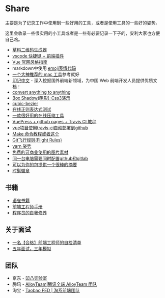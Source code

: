 # Share
主要是为了记录工作中使用到一些好用的工具，或者是使用工具的一些好的姿势。

这里会收录一些很实用的小工具或者是一些有必要记录一下子的，安利大家也方便自己咯。
- [草料二维码生成器](http://cli.im/)
- [vscode 快捷键 + 前端插件](https://zhuanlan.zhihu.com/p/62913725)
- [Vue 官网风格指南](https://cn.vuejs.org/v2/style-guide/)
- markdown中使用 [emoji表情代码](https://www.webfx.com/tools/emoji-cheat-sheet/)
- [一个大神推荐的 mac 工具](https://sourabhbajaj.com/mac-setup/)参考就好
- [印记中文](https://docschina.org/) - 深入挖掘国外前端新领域，为中国 Web 前端开发人员提供优质文档！
- [convert anything to anything](https://cloudconvert.com/)
- [Box Shadow(阴影)-Css3演示](https://www.html.cn/tool/css3Preview/Box-Shadow.html)
- [cubic-bezier](https://cubic-bezier.com/)
- [在线正则表达式测试](http://tool.oschina.net/regex/#)
- [一款很好用的在线压缩工具](https://tinypng.com/)
- [VuePress + github pages + Travis CI 教程](https://www.jianshu.com/p/a7435b8bc8bc)
- [vue项目使用travis-ci自动部署到github](https://blog.csdn.net/qq_31126175/article/details/89353665)
- [Make 命令教程](https://www.kancloud.cn/kancloud/make-command/45596)[或者这个](https://www.kancloud.cn/kancloud/make-command/45596)
- [Git飞行规则(Flight Rules)](https://github.com/k88hudson/git-flight-rules/blob/master/README_zh-CN.md)
- [yarn 姿势](https://yarnpkg.com/lang/zh-hans/docs/cli/)
- [免费的可商业使用的图片素材](https://www.zhihu.com/question/21757507)
- [同一台电脑需要同时配置github和gitlab](https://github.com/xirong/my-git/blob/master/use-gitlab-github-together.md)
- [可以为你的包提供一个很棒的摘要](https://packagephobia.now.sh/result?p=%40jeff9511%2Fstylelint-config-jeff)
- [时髦徽章](https://shields.io/)
## 书籍
- [语雀书籍](https://www.yuque.com/advanced-frontend/summary/yb4ko1)
- [前端工程师手册](https://leohxj.gitbooks.io/front-end-database/index.html)
- [程序员的自我修养](https://leohxj.gitbooks.io/a-programmer-prepares/content/index.html)
## 关于面试
- [一名【合格】前端工程师的自检清单](https://juejin.im/post/5cc1da82f265da036023b628)
- [五年面试，三年模拟](https://juejin.im/post/5ca0425e51882567ce181037)
## 团队
- 京东 - [凹凸实验室](https://news.aotu.io/)
- 腾讯 - [AlloyTeam|腾讯全端 AlloyTeam 团队](http://www.alloyteam.com/)
- 淘宝 - [Taobao FED | 淘系前端团队](https://fed.taobao.org/)
